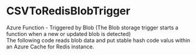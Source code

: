 # CSVToRedisBlobTrigger


Azure Function - Triggered by Blob (The Blob storage trigger starts a function when a new or updated blob is detected) <br>
The following code reads blob data and put stable hash code valus within an Azure Cache for Redis instance.
 
 
 
 
